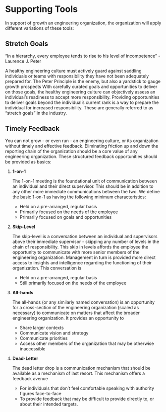 Supporting Tools
================= 
In support of growth an engineering organization, the organization will apply different variations of these tools:

## Stretch Goals

“In a hierarchy, every employee tends to rise to his level of incompetence” - Laurence J. Peter

A healthy engineering culture must actively guard against saddling individuals or teams with responsibility they have not been adequately prepared for. The Peter Principle is the enemy, but also a yardstick to gauge growth prospects 
With carefully curated goals and opportunities to deliver on those goals, the healthy engineering culture can objectively assess an individual’s readiness to accept more responsibility. Providing opportunities to deliver goals beyond the individual’s current rank is a way to prepare the individual for increased responsibility. These are generally referred to as “stretch goals” in the industry. 

## Timely Feedback
You can not grow - or even run - an engineering culture, or its organization without timely and effective feedback. Eliminating friction up and down the reporting chain of the organization should be a core value of any engineering organization. These structured feedback opportunities should be provided as basics:

1. **1-on-1**

    The 1-on-1 meeting is the foundational unit of communication between an individual and their direct supervisor. This should be in addition to any other more immediate communications between the two. We define the basic 1-on-1 as having the following minimum characteristics:
    - Held on a pre-arranged, regular basis
    - Primarily focused on the needs of the employee
    - Primarily focused on goals and opportunities
2. **Skip-Level**
   
    The skip-level is a conversation between an individual and supervisors above their immediate supervisor - skipping any number of levels in the chain of responsibility. This skip in levels affords the employee the opportunity to communicate with more senior members of the engineering organization. Management in turn is provided more direct access to insights and intelligence regarding the functioning of their organization. This conversation is
    - Held on a pre-arranged, regular basis
    - Still primarily focused on the needs of the employee
3. **All-hands**
   
    The all-hands (or any similarly named conversation) is an opportunity for a cross-section of the engineering organization (scaled as necessary) to communicate on matters that affect the broader engineering organization. It provides an opportunity to
    - Share larger contexts
    - Communicate vision and strategy
    - Communicate priorities
    - Access other members of the organization that may be otherwise inaccessible
4. **Dead-Letter**
    
    The dead letter drop is a communication mechanism that should be available as a mechanism of last resort. This mechanism offers a feedback avenue 
    - For individuals that don’t feel comfortable speaking with authority figures face-to-face
    - To provide feedback that may be difficult to provide directly to, or about their intended targets. 
